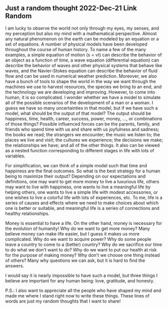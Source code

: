 Just a random thought
2022-Dec-21
Link
Random
-----

I am lucky to observe the world not only through my eyes, my senses, and my perception but also my mind with a mathematical perspective. Almost any natural phenomenon on the earth can be modeled by an equation or a set of equations. A number of physical models have been developed throughout the course of human history. To name a few of the many examples, a simple equation of motion (s = vt) can describe the behavior of an object as a function of time, a wave equation (differential equation) can describe the behavior of waves and other physical systems that behave like waves, and the Navier-Stokes equation can describe the behavior of fluid flow and can be used in numerical weather prediction. Moreover, we also have a bunch of tools to shape the world in the way we want through the machines we use to harvest resources, the species we bring to an end, and the technology we are developing and improving. However, to come into human, it is so complicated. I wonder whether we have a model to simulate all of the possible scenarios of the development of a man or a woman. I guess we have so many uncertainties in that model, but if we have such a model, what should be the output of that model? The output should be happiness, time, health, career, success, power, money, ..., or combinations of those things? Possible influenced forces can be the parents, family, and friends who spend time with us and share with us joyfulness and sadness; the books we read; the strangers we encounter; the music we listen to; the places we live and visit; the cultures we experience; the decisions we make; the relationships we have; and all of the other things.  It also can be viewed as a nested function corresponding to different stages in life with lots of variables.

For simplification, we can think of a simple model such that time and happiness are the final outcomes. So what is the best strategy for a human being to maximize their output? Depending on our expectations and definitions, one may want to get more money to live a luxurious life, others may want to live with happiness, one wants to live a meaningful life by helping others, one wants to live a simple life with modest accessories, or one wishes to live a colorful life with lots of experiences, etc. To me, life is a series of causes and effects where we need to make choices about which one is better or suitable, and meaningful life is a series of connections and healthy relationships.

Money is essential to have a life. On the other hand, money is necessary for the evolution of humanity! Why do we want to get more money? Many believe money can make life easier, but I guess it makes us more complicated. Why do we want to acquire power? Why do some people leave a country to come to a (better) country? Why do we sacrifice our time to do what we don't want to do? Why do we want to put our health at risk for the purpose of making money? Why don't we choose one thing instead of others? Many why questions we can ask, but it is hard to find the answers.

I would say it is nearly impossible to have such a model, but three things I believe are important for any human being: love, gratitude, and honesty. 

P.S.: I also want to appreciate all the people who have shaped my mind and made me where I stand right now to write these things. These lines of words are just my random thoughts that I want to share!